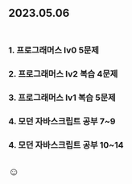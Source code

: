 ## 2023.05.06<br/><br/>

### 1. 프로그래머스 lv0 5문제
### 2. 프로그래머스 lv2 복습 4문제
### 3. 프로그래머스 lv1 복습 5문제
### 4. 모던 자바스크립트 공부 7~9
### 4. 모던 자바스크립트 공부 10~14


## ☺


